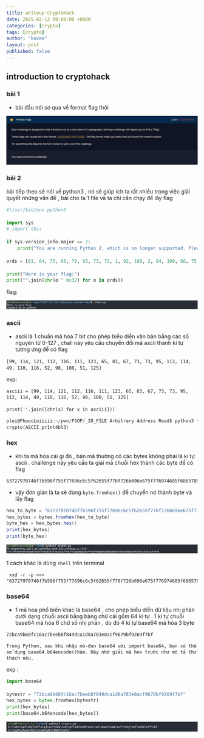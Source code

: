 ```yaml
---
title: writeup-CryptoHack
date: 2025-02-12 00:00:00 +0800
categories: [crypto]
tags: [crypto]
author: "kuvee"
layout: post
published: false
---
```






## introduction to cryptohack


### bài 1


- bài đầu nói sơ qua về format flag thôi

![here](/assets/images/cryptohack.png)

### bài 2 

bài tiếp theo sẽ nói về python3 , nó sẽ giúp ích ta rất nhiều trong việc giải quyết những vấn đề , bài cho ta 1 file và ta chỉ cần chạy để lấy flag

```python
#!/usr/bin/env python3

import sys
# import this

if sys.version_info.major == 2:
    print("You are running Python 2, which is no longer supported. Please update to Python 3.")

ords = [81, 64, 75, 66, 70, 93, 73, 72, 1, 92, 109, 2, 84, 109, 66, 75, 70, 90, 2, 92, 79]

print("Here is your flag:")
print("".join(chr(o ^ 0x32) for o in ords))
```

flag: 

![here](/assets/images/cryptohack1.png)

### ascii

- ascii là 1 chuẩn mã hóa 7 bit cho phép biểu diễn văn bản bằng các số nguyên từ 0-127 , chall này yêu cầu chuyển đổi mã ascii thành kí tự tương ứng để có flag 


```[99, 114, 121, 112, 116, 111, 123, 65, 83, 67, 73, 73, 95, 112, 114, 49, 110, 116, 52, 98, 108, 51, 125]```


exp: 

```
asciii = [99, 114, 121, 112, 116, 111, 123, 65, 83, 67, 73, 73, 95, 112, 114, 49, 110, 116, 52, 98, 108, 51, 125]

print(''.join([chr(x) for x in asciii]))
```

```cs
ploi@PhuocLoiiiii:~/pwn/FSOP/_IO_FILE Arbitrary Address Read$ python3 test.py
crypto{ASCII_pr1nt4bl3}
```

### hex


- khi ta mã hóa cái gì đó , bản mã thường có các bytes không phải là kí tự ascii . challenge này yêu cầu ta giải mã chuỗi hex thành các byte để có flag


```
63727970746f7b596f755f77696c6c5f62655f776f726b696e675f776974685f6865785f737472696e67735f615f6c6f747d
```

- vậy đơn giản là ta sẽ dùng ```byte.fromhex()``` để chuyển nó thành byte và lấy flag 


```cs
hex_to_byte = "63727970746f7b596f755f77696c6c5f62655f776f726b696e675f776974685f6865785f737472696e67735f615f6c6f747d"
hex_bytes = bytes.fromhex(hex_to_byte)
byte_hex = hex_bytes.hex()
print(hex_bytes)
print(byte_hex)
```

![here](/assets/images/crypp.png)

1 cách khác là dùng ```shell``` trên terminal 


```
 xxd -r -p <<< "63727970746f7b596f755f77696c6c5f62655f776f726b696e675f776974685f6865785f737472696e67735f615f6c6f747d"
```


### base64 

- 1 mã hóa phổ biến khác là base64 , cho phép biểu diễn dữ liệu nhị phân dưới dạng chuỗi ascii bằng bảng chữ cái gồm 64 kí tự . 1 kí tự chuỗi base64 mã hóa 6 chữ số nhị phân , do đó 4 kí tự base64 mã hóa 3 byte 

```
72bca9b68fc16ac7beeb8f849dca1d8a783e8acf9679bf9269f7bf
```

```
Trong Python, sau khi nhập mô-đun base64 với import base64, bạn có thể sử dụng base64.b64encode()hàm. Hãy nhớ giải mã hex trước như mô tả thử thách nêu.
```

exp : 

```python
import base64

bytestr = "72bca9b68fc16ac7beeb8f849dca1d8a783e8acf9679bf9269f7bf"
hex_bytes = bytes.fromhex(bytestr)
print(hex_bytes)
print(base64.b64encode(hex_bytes))
```

![here](/assets/images/crypzzz.png)

